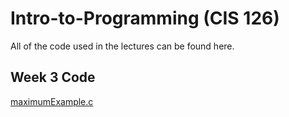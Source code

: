 # Intro-to-Programming (CIS 126)
All of the code used in the lectures can be found here.

## Week 3 Code
[maximumExample.c](https://pages.github.com/)
